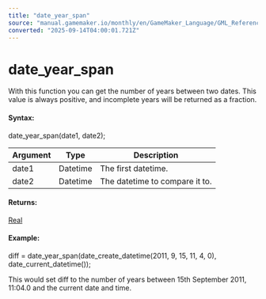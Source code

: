 ```yaml
---
title: "date_year_span"
source: "manual.gamemaker.io/monthly/en/GameMaker_Language/GML_Reference/Maths_And_Numbers/Date_And_Time/date_year_span.htm"
converted: "2025-09-14T04:00:01.721Z"
---
```


# date\_year\_span

With this function you can get the number of years between two dates. This value is always positive, and incomplete years will be returned as a fraction.

#### Syntax:

date\_year\_span(date1, date2);

| Argument | Type | Description |
| --- | --- | --- |
| date1 | Datetime | The first datetime. |
| date2 | Datetime | The datetime to compare it to. |

#### Returns:

[Real](../../../GML_Overview/Data_Types.md)

#### Example:

diff = date\_year\_span(date\_create\_datetime(2011, 9, 15, 11, 4, 0), date\_current\_datetime());

This would set diff to the number of years between 15th September 2011, 11:04.0 and the current date and time.